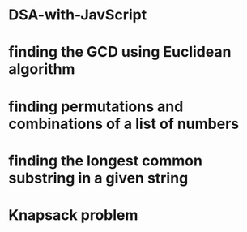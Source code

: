 # DSA-with-JavScript

# finding the GCD using Euclidean algorithm
# finding permutations and combinations of a list of numbers
# finding the longest common substring in a given string
# Knapsack problem